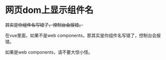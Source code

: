 # 网页dom上显示组件名

~~其实是你组件名写错了，控制台会报错。~~

在vue里面，如果不是web components，那其实是你组件名写错了，控制台会报错。

如果是web components，请不要大惊小怪。
